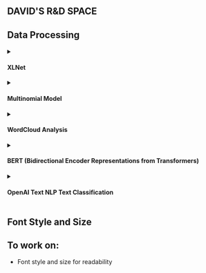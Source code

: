 ## DAVID'S R&D SPACE

## Data Processing

<details>
<summary><h4>XLNet</h4></summary>

## XLNet
**XLNet** is a new unsupervised language representation learning method based on a novel generalized permutation language modeling objective. Additionally, XLNet employs [Transformer-XL](https://arxiv.org/abs/1901.02860) as the backbone model, exhibiting excellent performance for language tasks involving long context. Overall, XLNet achieves state-of-the-art (SOTA) results on various downstream language tasks including question answering, natural language inference, sentiment analysis, and document ranking. [Forked from here](https://github.com/zihangdai/xlnet)

Required packages
```sh
import pandas as pd
import torch
from sklearn.model_selection import train_test_split
from transformers import XLNetForSequenceClassification, XLNetTokenizer, Trainer, TrainingArguments
```
Genre Dataset encodings and labels using pytorch
```sh
class GenreDataset(torch.utils.data.Dataset):
    def __init__(self, encodings, labels):
        self.encodings = encodings
        self.labels = labels

    def __getitem__(self, idx):
        item = {key: torch.tensor(val[idx]) for key, val in self.encodings.items()}
        item['labels'] = torch.tensor(self.labels[idx])
        return item

    def __len__(self):
        return len(self.labels)
```
Training arguments for model. Issues: Computation cannot be handled on my GPU
```sh
training_args = TrainingArguments(
    output_dir='./results',
    num_train_epochs=3,
    per_device_train_batch_size=1,
    per_device_eval_batch_size=1,
    warmup_steps=500,
    weight_decay=0.01,
    logging_dir='./logs',
    logging_steps=10,
    evaluation_strategy="steps",
    eval_steps=100,
)

trainer = Trainer(
    model=model,
    args=training_args,
    train_dataset=train_dataset,
    eval_dataset=val_dataset,
)

trainer.train()
```
</details>

<details>
<summary><h4>Multinomial Model</h4></summary>

## Multinomial Logistic Regression Analysis
**Multinomial Logistic Regression** is a classification method that generalizes logistic regression to multiclass problems, i.e. with more than two possible discrete outcomes. That is, it is a model that is used to predict the probabilities of the different possible outcomes of a categorically distributed dependent variable, given a set of independent variables (which may be real-valued, binary-valued, categorical-valued, etc.).
The problem: The data for psychology, romance, sports, and travel genre is smaller respectively compared to the other genres, causing imbalance in outcomes.
The solution: We use Multinomial Logistic Regression to predict the probabilities of the different possible outcomes of a categorically distributed dependent variable, given a set of independent variables (which may be real-valued, binary-valued, categorical-valued, etc.). Then we fine tune the model with OpenAI to include the data from the other genres to improve the accuracy of the model (specifcially for the smaller genres).
[Kaggle dataset code](https://www.kaggle.com/code/athu1105/bookgenreprediciton)


Required packages
```sh
import pandas as pd
import numpy as np
import seaborn as sns
import matplotlib.pyplot as plt
import re
import nltk 
import string
from collections import Counter 
from sklearn.feature_extraction.text import TfidfVectorizer, CountVectorizer
from sklearn.model_selection import train_test_split
from sklearn.tree import DecisionTreeClassifier 
from sklearn.ensemble import RandomForestClassifier
from sklearn.naive_bayes import GaussianNB, MultinomialNB
from sklearn.svm import SVC
from sklearn import metrics
```
Genre count chart
![Genre chart](https://user-images.githubusercontent.com/48280799/235293899-d319fd9f-ec1c-4d09-a7cf-2f83980bac0c.png)

Confusion matrix
![Confusion Matrix](https://user-images.githubusercontent.com/48280799/235293936-c5a2f614-355d-4861-ae71-1b087432bb18.png)

<b>Key takeaways:</b> 
Here we can see that the model is getting confused with the horror, thriller and crime which is beacause they contain similar words.
There also needs to be more data for the genres sports, romance, travel, psychology - there is imbalance in dataset for accurate text classification.

</details>

<details>
<summary><h4>WordCloud Analysis</h4></summary>

## WordCloud Analysis and Modelling (no need for modelling since Multinomial Logistic Regression analysis is already done)
**WordCloud** is a data visualization technique used for representing text data in which the size of each word indicates its frequency or importance. Significant textual data points can be highlighted using a word cloud. Word clouds are widely used for analyzing data from social network websites. In this article, you will learn how to create a word cloud in Python.
top_words.json for top 15 most common words in each genre summary.
[Kaggle dataset code](https://www.kaggle.com/code/prathameshgadekar/book-genre-prediction-nlp)

Required packages
```sh
import numpy as np
import pandas as pd
import seaborn as sns
import matplotlib.pyplot as plt
import plotly.express as px
import missingno as msno 

import plotly.offline as py
py.init_notebook_mode(connected=True)

from sklearn.model_selection import train_test_split
from sklearn.preprocessing import LabelEncoder

import time
```
Generate wordcloud
```sh
def print_wordCloud(genre,summary):
    print(genre)
    wordcloud = WordCloud(width = 400, height = 400, 
                background_color ='white', 
                min_font_size = 10).generate(summary)
    plt.figure(figsize = (7, 7), facecolor = 'white', edgecolor='blue') 
    plt.imshow(wordcloud) 
    plt.axis("off") 
    plt.tight_layout(pad = 0) 
    plt.show()
def make_string(genre):
    s = ""
    for row_index,row in data.iterrows():
        if(row['genre'] == genre):
            s+=(row['summary']+' ')
    return s
```

Thriller<br>
![thriller](https://user-images.githubusercontent.com/48280799/235294418-822d50ac-ce01-4784-b152-b40b82139d6e.png)

Fantasy<br>
![fantasy](https://user-images.githubusercontent.com/48280799/235294425-8b9a3e7e-4c9d-49bd-a7b6-c0234c8e08b4.png)

Science<br>
![science](https://user-images.githubusercontent.com/48280799/235294481-39eee485-efcc-4447-9691-53f473340326.png)

History<br>
![history](https://user-images.githubusercontent.com/48280799/235294533-fd323d15-9f27-443a-979e-b7d0ed282e23.png)

Horror<br>
![horror](https://user-images.githubusercontent.com/48280799/235294547-5bfe3c8b-be23-4955-8a80-43e3dac6fd46.png)

Crime<br>
![crime](https://user-images.githubusercontent.com/48280799/235294559-c5b72672-771d-4e97-84bc-c07f0e7d19b1.png)

Romance<br>
![romance](https://user-images.githubusercontent.com/48280799/235294566-88c5d4ef-7ce5-44d6-b8a8-dd10d148ca4d.png)

Psychology<br>
![psychology](https://user-images.githubusercontent.com/48280799/235294575-572a0489-c793-4471-9e43-d1877d29387e.png)

Sports<br>
![sports](https://user-images.githubusercontent.com/48280799/235294583-a5455e37-63cd-4b9b-b4ab-66c10404fd78.png)

Travel<br>
![travel](https://user-images.githubusercontent.com/48280799/235294589-7fc52e4d-fd15-420f-8787-8f5af8122d94.png)

Generate JSON of 20 most common words in each genre
```sh
def print_wordCloud(genre,summary):
    print(genre)
    wordcloud = WordCloud(width = 400, height = 400, 
                background_color ='white', 
                min_font_size = 10).generate(summary)
    plt.figure(figsize = (7, 7), facecolor = 'white', edgecolor='blue') 
    plt.imshow(wordcloud) 
    plt.axis("off") 
    plt.tight_layout(pad = 0) 
    plt.show()
def make_string(genre):
    s = ""
    for row_index,row in data.iterrows():
        if(row['genre'] == genre):
            s+=(row['summary']+' ')
    return s
```
JSON of top 20 common words in each genre
```sh
{
  "thriller": [
    ["find", 1.0],
    ["less", 0.7212389380530974],
    ["life", 0.6519174041297935],
    ["alex", 0.5914454277286135],
    ["take", 0.5707964601769911],
    ["world", 0.5117994100294986],
    ["time", 0.5029498525073747],
    ["kill", 0.5],
    ["family", 0.5],
    ["murder", 0.4970501474926254],
    ["back", 0.4896755162241888],
    ["first", 0.47640117994100295],
    ["death", 0.4749262536873156],
    ["make", 0.4690265486725664],
    ["secret", 0.4557522123893805],
    ["know", 0.45132743362831856],
    ["father", 0.44542772861356933],
    ["meet", 0.4424778761061947],
    ["novel", 0.4306784660766962],
    ["help", 0.4247787610619469]
  ],
  .
  .
  .
}
```
[Full list here](https://github.com/MiSaengg/gunhee-RnD-space/blob/main/dataset_process/word_cloud/top_words.json)

</details>

<details>
<summary><h4>BERT (Bidirectional Encoder Representations from Transformers)</h4></summary>

## BERT (Bidirectional Encoder Representations from Transformers)
BERT, Bidirectional Encoder Representations from Transformers, is a family of masked-language models introduced in 2018 by researchers at Google. BERT is an open source machine learning framework for natural language processing (NLP). BERT is designed to help computers understand the meaning of ambiguous language in text by using surrounding text to establish context.
The following [kaggle code](https://www.kaggle.com/code/alexanderprokudaylo/book-genre-prediction) is a good example of how to use BERT to predict book genres.

BERT VS OPENAI GPT-3 for NLP text classification
![bert-vs-openai-](https://user-images.githubusercontent.com/48280799/235327808-ec963dcb-be71-4ed5-bd5a-52ec29193eda.jpg)
Full research paper [here](https://www.researchgate.net/publication/338931711_A_Short_Survey_of_Pre-trained_Language_Models_for_Conversational_AI-A_New_Age_in_NLP)

Confusion matrix of BERT:
![confusion matrix bert](https://user-images.githubusercontent.com/48280799/235328996-371c1fed-12a8-4809-bb6e-89c0e172082b.png)
We can see more true positives compared to the multinominal naive bayes model and sigthly higher accuracy for psychology, romance, sports, and travel genres. 
Due to no GPU, I was not able to run the model on the entire dataset. The result was sourced from the Kaggle dataset code.
To understand how confusion matrix works using scikit learn, please refer to [this article](https://www.jcchouinard.com/confusion-matrix-in-scikit-learn/).

</details>

<details>
<summary><h4>OpenAI Text NLP Text Classification</h4></summary>

## OpenAI Text NLP Text Classification
Open OPENAIRND folder in new workspace and run the following command

```sh
npm install express axios dotenv
npm install openai
```

In app.js, input your OpenAI API key
```sh
const config = new Configuration({
  apiKey: process.env.OPENAI_API_KEY, //replace process.env.OPENAI_API_KEY with your API key or input your API key to .env file
});
```

GPT prompt and response
```sh
app.post('/determine-genre', async (req, res) => {
  const { summary } = req.body;

  try {
    const prompt = `Based on the summary: "${summary}", determine two suitable genres from this list: thriller, fantasy, science fiction, history, horror, crime, romance, psychology, sports, travel.`;
    const response = await openai.createCompletion({
      model: 'text-davinci-003',
      prompt,
      max_tokens: 50,
      n: 1,
      temperature: 0.8,
    });

    const genresText = response.data.choices[0].text.trim();
    const genres = genresText.split(',').map(genre => genre.trim());
    res.json({ genres });
  } catch (error) {
    console.error('Error determining genre:', error);
    res.status(500).json({ error: 'Error determining genre', details: error.message });
  }
});
```
When given prompts from function fetchGenre()
![function](https://user-images.githubusercontent.com/48280799/235381723-1481d461-5b74-4ce9-9632-945315424066.png)

The output
![console output](https://user-images.githubusercontent.com/48280799/235381714-a8ddbfdf-61ab-4b70-baf1-5b4b58d73b9d.png)

<b>Key takeaways</b>: The GPT text completion model, text-davinci-03 provides a relatively accurate determination of the text classification of the summary. However, the model is not perfect and can be improved. The model is specifically set to determine two genres. Fine-tuning is a possibility to improve the model, however time considerations should be taken.

</details>

## Font Style and Size

## To work on:
<ul>
    <li>Font style and size for readability</li>
</ul>
